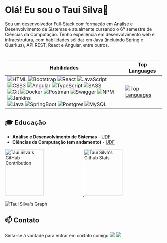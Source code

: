 # Olá! Eu sou o Taui Silva👋

Sou um desenvolvedor Full-Stack com formação em Análise e Desenvolvimento de Sistemas e atualmente cursando o 6º semestre de Ciências da Computação. Tenho experiência em desenvolvimento web e infraestrutura, com habilidades sólidas em Java (incluindo Spring e Quarkus), API REST, React e Angular, entre outros.

#

|  Habilidades                                           | Top Languages                                          |
| ---------------------------------------------------- | ------------------------------------------------------ |
| ![HTML](https://img.shields.io/badge/HTML5-E34F26?style=for-the-badge&logo=html5&logoColor=white) ![Bootstrap](https://img.shields.io/badge/bootstrap-%238511FA.svg?style=for-the-badge&logo=bootstrap&logoColor=white) ![React](https://img.shields.io/badge/react-%2320232a.svg?style=for-the-badge&logo=react&logoColor=%2361DAFB) ![JavaScript](https://img.shields.io/badge/javascript-%23323330.svg?style=for-the-badge&logo=javascript&logoColor=%23F7DF1E) ![CSS3](https://img.shields.io/badge/CSS3-1572B6?style=for-the-badge&logo=css3&logoColor=white) ![Angular](https://img.shields.io/badge/angular-%23DD0031.svg?style=for-the-badge&logo=angular&logoColor=white) ![TypeScript](https://img.shields.io/badge/typescript-%23007ACC.svg?style=for-the-badge&logo=typescript&logoColor=white) ![SASS](https://img.shields.io/badge/SASS-hotpink.svg?style=for-the-badge&logo=SASS&logoColor=white) <br> ![Git](https://img.shields.io/badge/GIT-E44C30?style=for-the-badge&logo=git&logoColor=white) ![Docker](https://img.shields.io/badge/docker-%230db7ed.svg?style=for-the-badge&logo=docker&logoColor=white) ![Postman](https://img.shields.io/badge/Postman-FF6C37?style=for-the-badge&logo=postman&logoColor=white) ![Swagger](https://img.shields.io/badge/-Swagger-%23Clojure?style=for-the-badge&logo=swagger&logoColor=white) ![NPM](https://img.shields.io/badge/NPM-%23CB3837.svg?style=for-the-badge&logo=npm&logoColor=white) ![Jenkins](https://img.shields.io/badge/jenkins-%232C5263.svg?style=for-the-badge&logo=jenkins&logoColor=white) <br> ![Java](https://img.shields.io/badge/Java-ED8B00?style=for-the-badge&logo=openjdk&logoColor=white) ![SpringBoot](https://img.shields.io/badge/Spring-6DB33F?style=for-the-badge&logo=spring&logoColor=white) ![Postgres](https://img.shields.io/badge/postgres-%23316192.svg?style=for-the-badge&logo=postgresql&logoColor=white) ![MySQL](https://img.shields.io/badge/mysql-%2300f.svg?style=for-the-badge&logo=mysql&logoColor=white) | [![Top Languages](https://denvercoder1-github-readme-stats.vercel.app/api/top-langs/?username=tauisilva&langs_count=8&layout=compact&theme=react&border_color=7F3FBF&bg_color=0D1117&title_color=F85D7F&icon_color=F8D866)](https://github.com/tauisilva) |


## 🎓 Educação

- **Análise e Desenvolvimento de Sistemas** - [UDF](https://www.udf.edu.br/)
- **Ciências da Computação (em andamento)** - [UDF](https://www.udf.edu.br/)

<p>
  <a href="https://github.com/tauisilva">
    <img src="https://github-profile-summary-cards.vercel.app/api/cards/profile-details?username=tauisilva&theme=radical" alt="Taui Silva's GitHub Contribution" height="150px" width="49.5%" />
  </a>


<a href="https://github.com/tauisilva">
<img alt="Taui Silva's Github Stats" src="https://denvercoder1-github-readme-stats.vercel.app/api?username=tauisilva&show_icons=true&count_private=true&theme=react&border_color=7F3FBF&bg_color=0D1117&title_color=F85D7F&icon_color=F8D866" height="150px" width="49.5%"/>
</a>
</p>


![Taui Silva's Graph](https://github-readme-activity-graph.vercel.app/graph?username=tauisilva&custom_title=GitHub%20Activity%20Graph&bg_color=0D1117&color=7F3FBF&line=7F3FBF&point=7F3FBF&area_color=FFFFFF&title_color=FFFFFF&area=true)  

## 📫 Contato
Sinta-se à vontade para entrar em contato comigo
 <a href= "tauisilva@gmail.com" target="_blank"><img src="https://img.shields.io/badge/Gmail-D14836?style=for-the-badge&logo=gmail&logoColor=white" target="_blank"></a>
 <a href= "https://www.linkedin.com/in/taui-silva" target="_blank"><img src="https://img.shields.io/badge/LinkedIn-0077B5?style=for-the-badge&logo=linkedin&logoColor=white" target="_blank"></a>